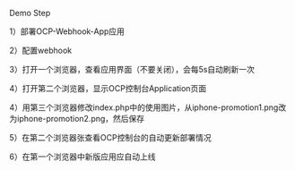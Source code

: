 Demo Step

1）部署OCP-Webhook-App应用

2）配置webhook

3）打开一个浏览器，查看应用界面（不要关闭），会每5s自动刷新一次

4）打开第二个浏览器，显示OCP控制台Application页面

4）用第三个浏览器修改index.php中的使用图片，从iphone-promotion1.png改为iphone-promotion2.png，然后保存

5）在第二个浏览器张查看OCP控制台的自动更新部署情况

6）在第一个浏览器中新版应用应自动上线
